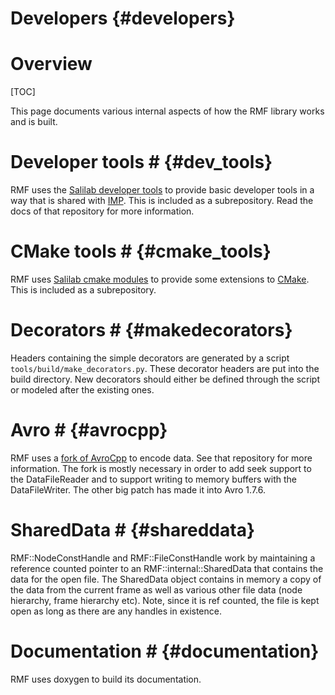 Developers {#developers}
==========

# Overview #

[TOC]

This page documents various internal aspects of how the RMF library works and is built.

# Developer tools # {#dev_tools}

RMF uses the [Salilab developer tools](http://www.github.com/salilab/developer_tools) to provide basic developer tools in a way that is shared with [IMP](http://integrativemodeling.org). This is included as a subrepository. Read the docs of that repository for more information.

# CMake tools # {#cmake_tools}

RMF uses [Salilab cmake modules](http://www.github.com/salilab/cmake_modules) to provide some extensions to [CMake](http://cmake.org). This is included as a subrepository.

# Decorators # {#makedecorators}

Headers containing the simple decorators are generated by a script `tools/build/make_decorators.py`. These decorator headers are put into the build directory. New decorators should either be defined through the script or modeled after the existing ones.

# Avro # {#avrocpp}

RMF uses a [fork of AvroCpp](https://github.com/salilab/avrocpp) to encode data. See that repository for more information. The fork is mostly necessary in order to add seek support to the DataFileReader and to support writing to memory buffers with the DataFileWriter. The other big patch has made it into Avro 1.7.6.

# SharedData # {#shareddata}

RMF::NodeConstHandle and RMF::FileConstHandle work by maintaining a reference counted pointer to an RMF::internal::SharedData that contains the data for the open file. The SharedData object contains in memory a copy of the data from the current frame as well as various other file data (node hierarchy, frame hierarchy etc). Note, since it is ref counted, the file is kept open as long as there are any handles in existence.

# Documentation # {#documentation}

RMF uses doxygen to build its documentation.
